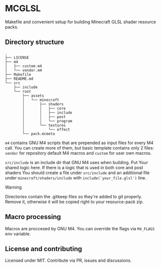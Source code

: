 # MCGLSL

Makefile and convenient setup for building Minecraft GLSL shader resource packs.

## Directory structure

```
.
├── LICENSE
├── m4
│   ├── custom.m4
│   └── vendor.m4
├── Makefile
├── README.md
└── src
    ├── include
    └── root
        ├── assets
        │   └── minecraft
        │       ├── shaders
        │       │   ├── core
        │       │   ├── include
        │       │   ├── post
        │       │   └── program
        │       └── textures
        │           └── effect
        └── pack.mcmeta
```

`m4` contains GNU M4 scripts that are prepended as input files for every M4 call. You can create more of them, but basic template contains only 2 files: `vendor` for repository default M4 macros and `custom` for user own macros.

`src/include` is an include dir that GNU M4 uses when building. Put Your shared logic here. If there is a logic that is used in both core and post shaders You should create a file under `src/include` and an additional file under `minecraft/shaders/include` with ```include(`your_file.glsl')``` line.

> [!WARNING]
> Directories contain the .gitkeep files so they're added to git properly. Remove it, otherwise it
> will be copied right to your resource-pack zip.

## Macro processing

Macros are proccesed by GNU M4. You can override the flags via `M4_FLAGS` env variable.

## License and contributing

Licensed under MIT. Contribute via PR, issues and discussions.
